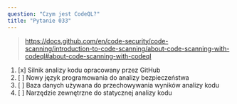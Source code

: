 ```yaml
---
question: "Czym jest CodeQL?"
title: "Pytanie 033"
---
```


> https://docs.github.com/en/code-security/code-scanning/introduction-to-code-scanning/about-code-scanning-with-codeql#about-code-scanning-with-codeql
1. [x] Silnik analizy kodu opracowany przez GitHub
1. [ ] Nowy język programowania do analizy bezpieczeństwa
1. [ ] Baza danych używana do przechowywania wyników analizy kodu
1. [ ] Narzędzie zewnętrzne do statycznej analizy kodu

